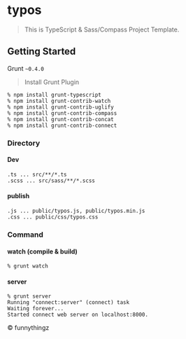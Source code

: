 typos
=====

> This is TypeScript & Sass/Compass Project Template.

## Getting Started

Grunt `~0.4.0`

> Install Grunt Plugin

```shell
% npm install grunt-typescript
% npm install grunt-contrib-watch
% npm install grunt-contrib-uglify
% npm install grunt-contrib-compass
% npm install grunt-contrib-concat
% npm install grunt-contrib-connect
```

### Directory

#### Dev

```shell
.ts ... src/**/*.ts
.scss ... src/sass/**/*.scss
```

#### publish

```shell
.js ... public/typos.js, public/typos.min.js
.css ... public/css/typos.css
```

### Command

#### watch (compile & build)

```shell
% grunt watch
```

#### server
```shell
% grunt server
Running "connect:server" (connect) task
Waiting forever...
Started connect web server on localhost:8000.
```

&copy; funnythingz
